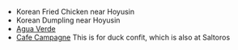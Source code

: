 - Korean Fried Chicken near Hoyusin
- Korean Dumpling near Hoyusin
- [Agua Verde](https://www.yelp.com/biz_photos/agua-verde-cafe-seattle)
- [Cafe Campagne](http://cafecampagne.com/menu)  This is for duck confit, which is also at Saltoros
